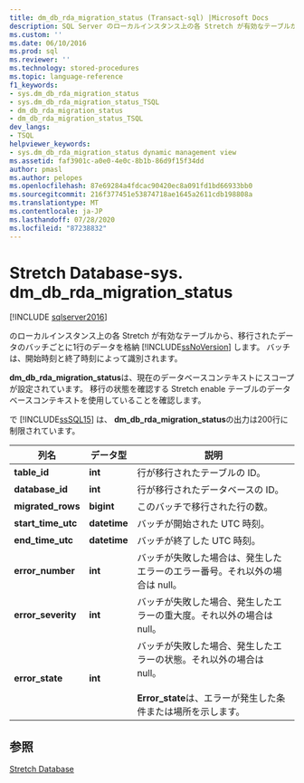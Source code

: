 ```yaml
---
title: dm_db_rda_migration_status (Transact-sql) |Microsoft Docs
description: SQL Server のローカルインスタンス上の各 Stretch が有効なテーブルから移行されたデータのバッチごとに1行のデータを格納する方法について説明し dm_db_rda_migration_status ます。
ms.custom: ''
ms.date: 06/10/2016
ms.prod: sql
ms.reviewer: ''
ms.technology: stored-procedures
ms.topic: language-reference
f1_keywords:
- sys.dm_db_rda_migration_status
- sys.dm_db_rda_migration_status_TSQL
- dm_db_rda_migration_status
- dm_db_rda_migration_status_TSQL
dev_langs:
- TSQL
helpviewer_keywords:
- sys.dm_db_rda_migration_status dynamic management view
ms.assetid: faf3901c-a0e0-4e0c-8b1b-86d9f15f34dd
author: pmasl
ms.author: pelopes
ms.openlocfilehash: 87e69284a4fdcac90420ec8a091fd1bd66933bb0
ms.sourcegitcommit: 216f377451e53874718ae1645a2611cdb198808a
ms.translationtype: MT
ms.contentlocale: ja-JP
ms.lasthandoff: 07/28/2020
ms.locfileid: "87238832"
---
```

# <a name="stretch-database---sysdm_db_rda_migration_status"></a>Stretch Database-sys. dm_db_rda_migration_status
[!INCLUDE [sqlserver2016](../../includes/applies-to-version/sqlserver2016.md)]

  のローカルインスタンス上の各 Stretch が有効なテーブルから、移行されたデータのバッチごとに1行のデータを格納 [!INCLUDE[ssNoVersion](../../includes/ssnoversion-md.md)] します。 バッチは、開始時刻と終了時刻によって識別されます。  
  
 **dm_db_rda_migration_status**は、現在のデータベースコンテキストにスコープが設定されています。 移行の状態を確認する Stretch enable テーブルのデータベースコンテキストを使用していることを確認します。  
  
 で [!INCLUDE[ssSQL15](../../includes/sssql15-md.md)] は、 **dm_db_rda_migration_status**の出力は200行に制限されています。  
  
|列名|データ型|説明|  
|-----------------|---------------|-----------------|  
|**table_id**|**int**|行が移行されたテーブルの ID。|  
|**database_id**|**int**|行が移行されたデータベースの ID。|  
|**migrated_rows**|**bigint**|このバッチで移行された行の数。|  
|**start_time_utc**|**datetime**|バッチが開始された UTC 時刻。|  
|**end_time_utc**|**datetime**|バッチが終了した UTC 時刻。|  
|**error_number**|**int**|バッチが失敗した場合は、発生したエラーのエラー番号。それ以外の場合は null。|  
|**error_severity**|**int**|バッチが失敗した場合、発生したエラーの重大度。それ以外の場合は null。|  
|**error_state**|**int**|バッチが失敗した場合、発生したエラーの状態。それ以外の場合は null。<br /><br /> **Error_state**は、エラーが発生した条件または場所を示します。|  
  
## <a name="see-also"></a>参照  
 [Stretch Database](../../sql-server/stretch-database/stretch-database.md)  
  
  
